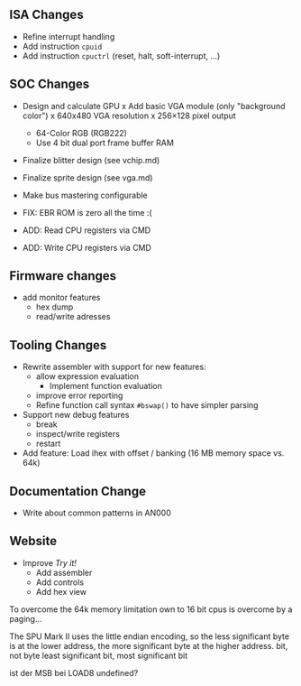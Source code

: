 ## ISA Changes
- Refine interrupt handling
- Add instruction `cpuid`
- Add instruction `cpuctrl` (reset, halt, soft-interrupt, ...)

## SOC Changes
- Design and calculate GPU
  x Add basic VGA module (only "background color")
  x 640x480 VGA resolution
  x 256×128 pixel output
  - 64-Color RGB (RGB222)
  - Use 4 bit dual port frame buffer RAM 
- Finalize blitter design (see vchip.md)
- Finalize sprite design (see vga.md)
- Make bus mastering configurable

- FIX: EBR ROM is zero all the time :(
- ADD: Read CPU registers via CMD
- ADD: Write CPU registers via CMD

## Firmware changes
- add monitor features
  - hex dump
  - read/write adresses

## Tooling Changes
- Rewrite assembler with support for new features:
  - allow expression evaluation
    - Implement function evaluation
  - improve error reporting
  - Refine function call syntax `#bswap()` to have simpler parsing
- Support new debug features
  - break
  - inspect/write registers
  - restart
- Add feature: Load ihex with offset / banking (16 MB memory space vs. 64k)


## Documentation Change
- Write about common patterns in AN000

## Website
- Improve *Try it!*
  - Add assembler
  - Add controls
  - Add hex view


<xTr1m> To overcome the 64k memory limitation own to 16 bit cpus is overcome by a paging...

<xTr1m> The SPU Mark II uses the little endian encoding, so the less significant byte is at the lower address, the more significant byte at the higher address.
<xTr1m> bit, not byte
<xTr1m> least significant bit, most significant bit

<xTr1m> ist der MSB bei LOAD8 undefined?
